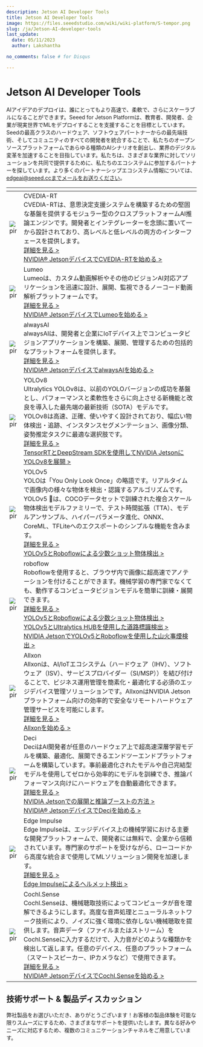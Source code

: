 ```yaml
---
description: Jetson AI Developer Tools
title: Jetson AI Developer Tools
image: https://files.seeedstudio.com/wiki/wiki-platform/S-tempor.png
slug: /ja/Jetson-AI-developer-tools
last_update:
  date: 05/11/2023
  author: Lakshantha

no_comments: false # for Disqus

---
```


# Jetson AI Developer Tools

AIアイデアのデプロイは、誰にとってもより高速で、柔軟で、さらにスケーラブルになることができます。Seeed for Jetson Platformは、教育者、開発者、企業が現実世界でMLをデプロイすることを支援することを目標としています。Seedの最高クラスのハードウェア、ソフトウェアパートナーからの最先端技術、そしてコミュニティのすべての開発者を統合することで、私たちのオープンソースプラットフォームであらゆる種類のAIシナリオを創出し、業界のデジタル変革を加速することを目指しています。私たちは、さまざまな業界に対してソリューションを共同で提供するために、私たちのエコシステムに参加するパートナーを探しています。より多くのパートナーシップエコシステム情報については、edgeai@seeed.ccまでメールをお送りください。

<table style={{tableLayout: 'fixed', width: 980}}>
  <colgroup>
    <col style={{width: '275.085714px'}} />
    <col style={{width: '705.085714px'}} />
  </colgroup>
  <thead>
    <tr>
      <th />
      <th />
    </tr>
  </thead>
  <tbody>
    <tr>
      <td><img src="https://files.seeedstudio.com/wiki/recomputerzhongwen/cvedia-logo.jpg" alt="pir" width={264} height={76} /></td>
      <td>CVEDIA-RT<br />CVEDIA-RTは、意思決定支援システムを構築するための堅固な基盤を提供するモジュラー型のクロスプラットフォームAI推論エンジンです。開発者とインテグレーターを念頭に置いて一から設計されており、高レベルと低レベルの両方のインターフェースを提供します。<br /><a href="https://www.cvedia.com/cvedia-rt" target="_blank" rel="noopener noreferrer">詳細を見る &gt;</a><br /><a href="https://wiki.seeedstudio.com/CVEDIA-Jetson-Getting-Started" target="_blank" rel="noopener noreferrer">NVIDIA® JetsonデバイスでCVEDIA-RTを始める &gt;</a></td>
    </tr>
    <tr>
      <td><img src="https://files.seeedstudio.com/wiki/recomputerzhongwen/lumeo-logo.jpg" alt="pir" width={264} height={76} /></td>
      <td>Lumeo<br />Lumeoは、カスタム動画解析やその他のビジョンAI対応アプリケーションを迅速に設計、展開、監視できるノーコード動画解析プラットフォームです。<br /><a href="https://lumeo.com/" target="_blank" rel="noopener noreferrer">詳細を見る &gt;</a><br /><a href="https://wiki.seeedstudio.com/Lumeo-Jetson-Getting-Started" target="_blank" rel="noopener noreferrer">NVIDIA® JetsonデバイスでLumeoを始める &gt;</a></td>
    </tr>
    <tr>
      <td><img src="https://files.seeedstudio.com/wiki/recomputerzhongwen/jetsonaitools83.png" alt="pir" width={264} height={76} /></td>
      <td>alwaysAI<br />alwaysAIは、開発者と企業にIoTデバイス上でコンピュータビジョンアプリケーションを構築、展開、管理するための包括的なプラットフォームを提供します。         <br /><a href="https://alwaysai.co/">詳細を見る &gt;</a><br /><a href="https://wiki.seeedstudio.com/alwaysAI-Jetson-Getting-Started/">NVIDIA® JetsonデバイスでalwaysAIを始める &gt;</a></td>
    </tr>
    <tr>
      <td><img src="https://files.seeedstudio.com/wiki/recomputerzhongwen/yolov8-logo.png" alt="pir" width={264} height={76} /></td>
      <td>YOLOv8<br />Ultralytics YOLOv8は、以前のYOLOバージョンの成功を基盤とし、パフォーマンスと柔軟性をさらに向上させる新機能と改良を導入した最先端の最新技術（SOTA）モデルです。YOLOv8は高速、正確、使いやすく設計されており、幅広い物体検出・追跡、インスタンスセグメンテーション、画像分類、姿勢推定タスクに最適な選択肢です。<br /><a href="https://github.com/ultralytics/ultralytics" target="_blank" rel="noopener noreferrer">詳細を見る &gt;</a><br /><a href="https://wiki.seeedstudio.com/YOLOv8-DeepStream-TRT-Jetson" target="_blank" rel="noopener noreferrer">TensorRTとDeepStream SDKを使用してNVIDIA JetsonにYOLOv8を展開 &gt;</a></td>
    </tr>
    <tr>
      <td><img src="https://files.seeedstudio.com/wiki/recomputerzhongwen/jetsonaitools80.png" alt="pir" /></td>
      <td>YOLOv5<br />YOLOは「You Only Look Once」の略語です。リアルタイムで画像内の様々な物体を検出・認識するアルゴリズムです。YOLOv5 🚀は、COCOデータセットで訓練された複合スケール物体検出モデルファミリーで、テスト時間拡張（TTA）、モデルアンサンブル、ハイパーパラメータ進化、ONNX、CoreML、TFLiteへのエクスポートのシンプルな機能を含みます。         <br /><a href="https://ultralytics.com/yolov5">詳細を見る &gt;</a><br /><a href="https://wiki.seeedstudio.com/YOLOv5-Object-Detection-Jetson/">YOLOv5とRoboflowによる少数ショット物体検出 &gt;</a></td>
    </tr>
    <tr>
      <td><img src="https://files.seeedstudio.com/wiki/recomputerzhongwen/jetsonaitools81.png" alt="pir" /></td>
      <td>roboflow<br />Roboflowを使用すると、ブラウザ内で画像に超高速でアノテーションを付けることができます。機械学習の専門家でなくても、動作するコンピュータビジョンモデルを簡単に訓練・展開できます。         <br /><a href="https://roboflow.com/">詳細を見る &gt;</a><br /><a href="https://wiki.seeedstudio.com/YOLOv5-Object-Detection-Jetson/">YOLOv5とRoboflowによる少数ショット物体検出 &gt;</a><br /><a href="https://wiki.seeedstudio.com/YOLOv5-Road-Signs-Detection-Jetson/">YOLOv5とUltralytics HUBを使用した道路標識検出 &gt;</a><br /><a href="https://wiki.seeedstudio.com/YOLOv5-Roboflow-Wildfire-Smoke-Detection-Jetson/">NVIDIA JetsonでYOLOv5とRoboflowを使用した山火事煙検出 &gt;</a></td>
    </tr>
    <tr>
      <td><img src="https://files.seeedstudio.com/wiki/recomputerzhongwen/jetsonaitools4.png" alt="pir" /></td>
      <td>Allxon<br />Allxonは、AI/IoTエコシステム（ハードウェア（IHV）、ソフトウェア（ISV）、サービスプロバイダー（SI/MSP））を結び付けることで、ビジネス運用管理を簡素化・最適化する必須のエッジデバイス管理ソリューションです。AllxonはNVIDIA Jetsonプラットフォーム向けの効率的で安全なリモートハードウェア管理サービスを可能にします。         <br /><a href="https://www.allxon.com/">詳細を見る &gt;</a><br /><a href="https://wiki.seeedstudio.com/Allxon-Jetson-Getting-Started/">Allxonを始める &gt;</a></td>
    </tr>
    <tr>
      <td><img src="https://files.seeedstudio.com/wiki/recomputerzhongwen/jetsonaitools82.png" alt="pir" /></td>
      <td>Deci<br />DeciはAI開発者が任意のハードウェア上で超高速深層学習モデルを構築、最適化、展開できるエンドツーエンドプラットフォームを構築しています。事前最適化されたモデルや自己完結型モデルを使用してゼロから効率的にモデルを訓練でき、推論パフォーマンス向けにハードウェアを自動最適化できます。         <br /><a href="https://deci.ai/">詳細を見る &gt;</a><br /><a href="https://deci.ai/resources/videos/engineering-best-practices-deep-learning-nvidia-jetson/">NVIDIA Jetsonでの展開と推論ブーストの方法 &gt;</a><br /><a href="https://wiki.seeedstudio.com/DeciAI-Getting-Started/">NVIDIA® JetsonデバイスでDeciを始める &gt;</a></td>
    </tr>
    <tr>
      <td><img src="https://files.seeedstudio.com/wiki/recomputerzhongwen/ei-logo.png" alt="pir" width={264} height={76} /></td>
      <td>Edge Impulse<br />Edge Impulseは、エッジデバイス上の機械学習における主要な開発プラットフォームで、開発者には無料で、企業から信頼されています。専門家のサポートを受けながら、ローコードから高度な統合まで使用してMLソリューション開発を加速します。         <br /><a href="https://www.edgeimpulse.com/" target="_blank" rel="noopener noreferrer">詳細を見る &gt;</a><br /><a href="https://wiki.seeedstudio.com/HardHat/" target="_blank" rel="noopener noreferrer">Edge Impulseによるヘルメット検出 &gt;</a></td>
    </tr>
    <tr>
      <td><img src="https://files.seeedstudio.com/wiki/recomputerzhongwen/cochl-logo.png" alt="pir" width={264} height={76} /></td>
      <td>Cochl.Sense<br />Cochl.Senseは、機械聴取技術によってコンピュータが音を理解できるようにします。高度な音声処理とニューラルネットワーク技術により、ノイズに強く環境に依存しない機械聴取を提供します。音声データ（ファイルまたはストリーム）をCochl.Senseに入力するだけで、入力音がどのような種類かを検出して返します。任意のデバイス、任意のプラットフォーム（スマートスピーカー、IPカメラなど）で使用できます。<br /><a href="https://www.cochl.ai/" target="_blank" rel="noopener noreferrer">詳細を見る &gt;</a><br /><a href="https://wiki.seeedstudio.com/Cochl.Sense-Jetson-Getting-Started" target="_blank" rel="noopener noreferrer">NVIDIA® JetsonデバイスでCochl.Senseを始める &gt;</a></td>
    </tr>
  </tbody>
</table>

## 技術サポート & 製品ディスカッション
弊社製品をお選びいただき、ありがとうございます！お客様の製品体験を可能な限りスムーズにするため、さまざまなサポートを提供いたします。異なる好みやニーズに対応するため、複数のコミュニケーションチャネルをご用意しています。

<div class="button_tech_support_container">
<a href="https://forum.seeedstudio.com/" class="button_forum"></a> 
<a href="https://www.seeedstudio.com/contacts" class="button_email"></a>
</div>

<div class="button_tech_support_container">
<a href="https://discord.gg/eWkprNDMU7" class="button_discord"></a> 
<a href="https://github.com/Seeed-Studio/wiki-documents/discussions/69" class="button_discussion"></a>
</div>
